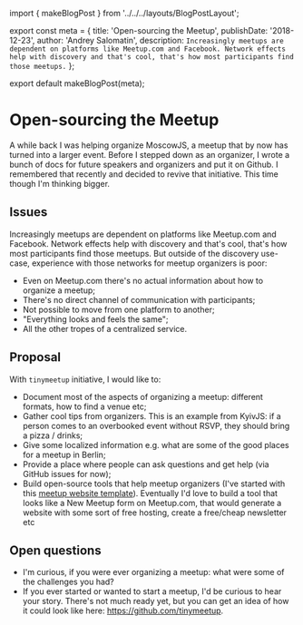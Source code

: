 import { makeBlogPost } from '../../../layouts/BlogPostLayout';

export const meta = {
  title: 'Open-sourcing the Meetup',
  publishDate: '2018-12-23',
  author: 'Andrey Salomatin',
  description: `Increasingly meetups are dependent on platforms like Meetup.com and Facebook. Network effects help with discovery and that's cool, that's how most participants find those meetups.`
};

export default makeBlogPost(meta);


# Open-sourcing the Meetup

A while back I was helping organize MoscowJS, a meetup that by now has turned into a larger event. Before I stepped down as an organizer, I wrote a bunch of docs for future speakers and organizers and put it on Github.
I remembered that recently and decided to revive that initiative. This time though I'm thinking bigger.

## Issues

Increasingly meetups are dependent on platforms like Meetup.com and Facebook. Network effects help with discovery and that's cool, that's how most participants find those meetups. But outside of the discovery use-case, experience with those networks for meetup organizers is poor:
* Even on Meetup.com there's no actual information about how to organize a meetup;
* There's no direct channel of communication with participants;
* Not possible to move from one platform to another;
* "Everything looks and feels the same";
* All the other tropes of a centralized service.

## Proposal

With `tinymeetup` initiative, I would like to:
* Document most of the aspects of organizing a meetup: different formats, how to find a venue etc;
* Gather cool tips from organizers. This is an example from KyivJS: if a person comes to an overbooked event without RSVP, they should bring a pizza / drinks;
* Give some localized information e.g. what are some of the good places for a meetup in Berlin;
* Provide a place where people can ask questions and get help (via GitHub issues for now);
* Build open-source tools that help meetup organizers (I've started with this [meetup website template](https://github.com/tinymeetup/tinymeetup-web)). Eventually I'd love to build a tool that looks like a New Meetup form on Meetup.com, that would generate a website with some sort of free hosting, create a free/cheap newsletter etc

## Open questions

* I'm curious, if you were ever organizing a meetup: what were some of the challenges you had?
* If you ever started or wanted to start a meetup, I'd be curious to hear your story.
There's not much ready yet, but you can get an idea of how it could look like here: https://github.com/tinymeetup.

